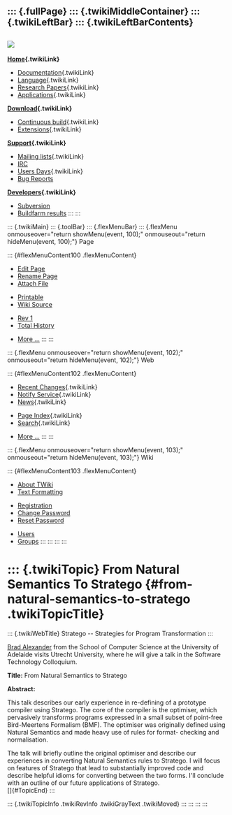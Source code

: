 ::: {.fullPage}
::: {.twikiMiddleContainer}
::: {.twikiLeftBar}
::: {.twikiLeftBarContents}
  ----------------------------------------------------------------------------------
  [![](../pub/Stratego/StrategoLogo/StrategoLogoTextlessWhite-100px.png)](WebHome)
  ----------------------------------------------------------------------------------

**[Home](WebHome){.twikiLink}**

-   [Documentation](StrategoDocumentation){.twikiLink}
-   [Language](StrategoLanguage){.twikiLink}
-   [Research Papers](StrategoPublications){.twikiLink}
-   [Applications](StrategoApplication){.twikiLink}

**[Download](StrategoDownload){.twikiLink}**

-   [Continuous build](ContinuousBuild){.twikiLink}
-   [Extensions](AdditionalPackageDownload){.twikiLink}

**[Support](StrategoSupport){.twikiLink}**

-   [Mailing lists](MailingList){.twikiLink}
-   [IRC](irc://irc.freenode.net/#stratego)
-   [Users Days](StrategoUsersDay){.twikiLink}
-   [Bug Reports](http://yellowgrass.org/project/StrategoXT)

**[Developers](StrategoDev){.twikiLink}**

-   [Subversion](https://svn.strategoxt.org/repos/StrategoXT/strategoxt/trunk)
-   [Buildfarm
    results](http://hydra.nixos.org/jobset/strategoxt/strategoxt-release/all)
:::
:::

::: {.twikiMain}
::: {.toolBar}
::: {.flexMenuBar}
::: {.flexMenu onmouseover="return showMenu(event, 100);" onmouseout="return hideMenu(event, 100);"}
Page

::: {#flexMenuContent100 .flexMenuContent}
-   [Edit
    Page](http://www.program-transformation.org/edit/Stratego/FromNaturalSemanticsToStratego?t=1536825583)
-   [Rename
    Page](http://www.program-transformation.org/rename/Stratego/FromNaturalSemanticsToStratego)
-   [Attach
    File](http://www.program-transformation.org/attach/Stratego/FromNaturalSemanticsToStratego)

<!-- -->

-   [Printable](http://www.program-transformation.org/view/Stratego/FromNaturalSemanticsToStratego?skin=print.pattern)
-   [Wiki
    Source](http://www.program-transformation.org/view/Stratego/FromNaturalSemanticsToStratego?skin=text&raw=on&contenttype=text/plain)

<!-- -->

-   [Rev
    1](http://www.program-transformation.org/view/Stratego/FromNaturalSemanticsToStratego?rev=1.1)
-   [Total
    History](http://www.program-transformation.org/rdiff/Stratego/FromNaturalSemanticsToStratego)

<!-- -->

-   [More
    \...](http://www.program-transformation.org/oops/Stratego/FromNaturalSemanticsToStratego?template=oopsmore&param1=1.1&param2=1.1)
:::
:::

::: {.flexMenu onmouseover="return showMenu(event, 102);" onmouseout="return hideMenu(event, 102);"}
Web

::: {#flexMenuContent102 .flexMenuContent}
-   [Recent Changes](WebChanges){.twikiLink}
-   [Notify Service](WebNotify){.twikiLink}
-   [News](WebNews){.twikiLink}

<!-- -->

-   [Page Index](WebIndex){.twikiLink}
-   [Search](WebSearch){.twikiLink}

<!-- -->

-   [More
    \...](http://www.program-transformation.org/oops/Stratego/FromNaturalSemanticsToStratego?template=oopsmore&param1=1.1&param2=1.1)
:::
:::

::: {.flexMenu onmouseover="return showMenu(event, 103);" onmouseout="return hideMenu(event, 103);"}
Wiki

::: {#flexMenuContent103 .flexMenuContent}
-   [About
    TWiki](http://www.program-transformation.org/view/TWiki/WebHome)
-   [Text
    Formatting](http://www.program-transformation.org/view/TWiki/TextFormattingRules)

<!-- -->

-   [Registration](http://www.program-transformation.org/view/TWiki/TWikiRegistration)
-   [Change
    Password](http://www.program-transformation.org/view/TWiki/ChangePassword)
-   [Reset
    Password](http://www.program-transformation.org/view/TWiki/ResetPassword)

<!-- -->

-   [Users](http://www.program-transformation.org/view/Main/TWikiUsers)
-   [Groups](http://www.program-transformation.org/view/Main/TWikiGroups)
:::
:::
:::
:::

::: {.twikiTopic}
From Natural Semantics To Stratego {#from-natural-semantics-to-stratego .twikiTopicTitle}
==================================

::: {.twikiWebTitle}
Stratego \-- Strategies for Program Transformation
:::

[Brad Alexander](http://www.cs.adelaide.edu.au/~brad/) from the School
of Computer Science at the University of Adelaide visits Utrecht
University, where he will give a talk in the Software Technology
Colloquium.

**Title:** From Natural Semantics to Stratego

**Abstract:**

This talk describes our early experience in re-defining of a prototype
compiler using Stratego. The core of the compiler is the optimiser,
which pervasively transforms programs expressed in a small subset of
point-free Bird-Meertens Formalism (BMF). The optimiser was originally
defined using Natural Semantics and made heavy use of rules for format-
checking and normalisation.

The talk will briefly outline the original optimiser and describe our
experiences in converting Natural Semantics rules to Stratego. I will
focus on features of Stratego that lead to substantially improved code
and describe helpful idioms for converting between the two forms. I\'ll
conclude with an outline of our future applications of Stratego.\
[]{#TopicEnd}
:::

::: {.twikiTopicInfo .twikiRevInfo .twikiGrayText .twikiMoved}
:::
:::
:::
:::
